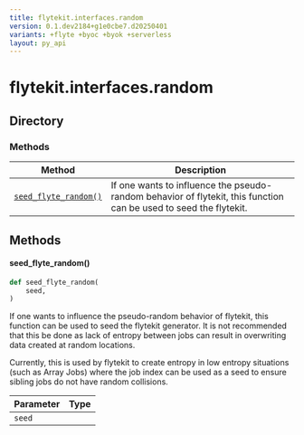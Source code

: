 ```yaml
---
title: flytekit.interfaces.random
version: 0.1.dev2184+g1e0cbe7.d20250401
variants: +flyte +byoc +byok +serverless
layout: py_api
---
```


# flytekit.interfaces.random

## Directory

### Methods

| Method | Description |
|-|-|
| [`seed_flyte_random()`](#seed_flyte_random) | If one wants to influence the pseudo-random behavior of flytekit, this function can be used to seed the flytekit. |


## Methods

#### seed_flyte_random()

```python
def seed_flyte_random(
    seed,
)
```
If one wants to influence the pseudo-random behavior of flytekit, this function can be used to seed the flytekit
generator. It is not recommended that this be done as lack of entropy between jobs can result in overwriting data
created at random locations.

Currently, this is used by flytekit to create entropy in low entropy situations (such as Array Jobs) where the job
index can be used as a seed to ensure sibling jobs do not have random collisions.


| Parameter | Type |
|-|-|
| `seed` |  |

